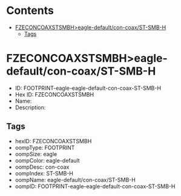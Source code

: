 



Contents
========

* [FZECONCOAXSTSMBH>eagle-default/con-coax/ST-SMB-H](#fzeconcoaxstsmbheagle-defaultcon-coaxst-smb-h)
	* [Tags](#tags)

# FZECONCOAXSTSMBH>eagle-default/con-coax/ST-SMB-H

- ID: FOOTPRINT-eagle-eagle-default-con-coax-ST-SMB-H
- Hex ID: FZECONCOAXSTSMBH
- Name: 
- Description: 

## Tags

- hexID: FZECONCOAXSTSMBH
- oompType: FOOTPRINT
- oompSize: eagle
- oompColor: eagle-default
- oompDesc: con-coax
- oompIndex: ST-SMB-H
- oompName: eagle-default/con-coax/ST-SMB-H
- oompID: FOOTPRINT-eagle-eagle-default-con-coax-ST-SMB-H
